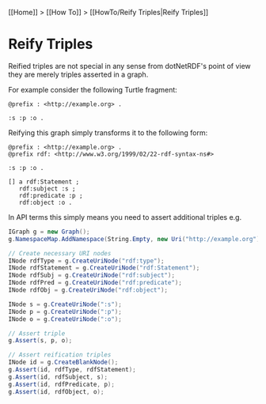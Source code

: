 [[Home]] > [[How To]] > [[HowTo/Reify Triples|Reify Triples]]

# Reify Triples 

Reified triples are not special in any sense from dotNetRDF's point of view they are merely triples asserted in a graph.

For example consider the following Turtle fragment:

```turtle
@prefix : <http://example.org> .

:s :p :o .
```

Reifying this graph simply transforms it to the following form:

```turtle
@prefix : <http://example.org> .
@prefix rdf: <http://www.w3.org/1999/02/22-rdf-syntax-ns#>

:s :p :o .

[] a rdf:Statement ;
   rdf:subject :s ;
   rdf:predicate :p ;
   rdf:object :o .
```

In API terms this simply means you need to assert additional triples e.g.

```csharp
IGraph g = new Graph();
g.NamespaceMap.AddNamespace(String.Empty, new Uri("http://example.org"));

// Create necessary URI nodes
INode rdfType = g.CreateUriNode("rdf:type");
INode rdfStatement = g.CreateUriNode("rdf:Statement");
INode rdfSubj = g.CreateUriNode("rdf:subject");
INode rdfPred = g.CreateUriNode("rdf:predicate");
INode rdfObj = g.CreateUriNode("rdf:object");

INode s = g.CreateUriNode(":s");
INode p = g.CreateUriNode(":p");
INode o = g.CreateUriNode(":o");

// Assert triple
g.Assert(s, p, o);

// Assert reification triples
INode id = g.CreateBlankNode();
g.Assert(id, rdfType, rdfStatement);
g.Assert(id, rdfSubject, s);
g.Assert(id, rdfPredicate, p);
g.Assert(id, rdfObject, o);
```

